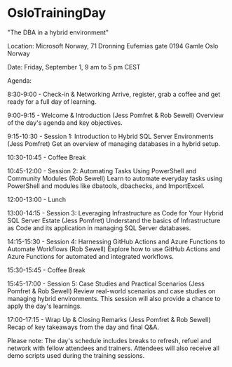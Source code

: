 # OsloTrainingDay

"The DBA in a hybrid environment"

Location: Microsoft Norway, 71 Dronning Eufemias gate 0194 Gamle Oslo Norway

Date: Friday, September 1, 9 am to 5 pm CEST

Agenda:

8:30-9:00 - Check-in & Networking
Arrive, register, grab a coffee and get ready for a full day of learning.

9:00-9:15 - Welcome & Introduction (Jess Pomfret & Rob Sewell)
Overview of the day's agenda and key objectives.

9:15-10:30 - Session 1: Introduction to Hybrid SQL Server Environments (Jess Pomfret)
Get an overview of managing databases in a hybrid setup.

10:30-10:45 - Coffee Break

10:45-12:00 - Session 2: Automating Tasks Using PowerShell and Community Modules (Rob Sewell)
Learn to automate everyday tasks using PowerShell and modules like dbatools, dbachecks, and ImportExcel.

12:00-13:00 - Lunch

13:00-14:15 - Session 3: Leveraging Infrastructure as Code for Your Hybrid SQL Server Estate (Jess Pomfret)
Understand the basics of Infrastructure as Code and its application in managing SQL Server databases.

14:15-15:30 - Session 4: Harnessing GitHub Actions and Azure Functions to Automate Workflows (Rob Sewell)
Explore how to use GitHub Actions and Azure Functions for automated and integrated workflows.

15:30-15:45 - Coffee Break

15:45-17:00 - Session 5: Case Studies and Practical Scenarios (Jess Pomfret & Rob Sewell)
Review real-world scenarios and case studies on managing hybrid environments. This session will also provide a chance to apply the day's learnings.

17:00-17:15 - Wrap Up & Closing Remarks (Jess Pomfret & Rob Sewell)
Recap of key takeaways from the day and final Q&A.

Please note: The day's schedule includes breaks to refresh, refuel and network with fellow attendees and trainers. Attendees will also receive all demo scripts used during the training sessions.

